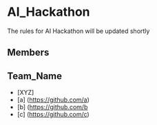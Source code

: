 # AI_Hackathon

The rules for AI Hackathon will be updated shortly 

 ## Members
 ## Team_Name

- [XYZ]
- [a] (https://github.com/a)
- [b] (https://github.com/b
- [c] (https://github.com/c)
